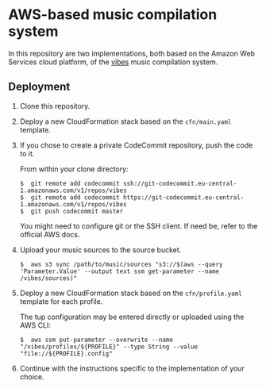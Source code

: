 AWS-based music compilation system
================================================================================

In this repository are two implementations, both based on the Amazon Web Services cloud platform, of the [vibes](https://www.davidjsp.eu/vibes/index) music compilation system.


Deployment
--------------------------------------------------------------------------------

 1.  Clone this repository.
 
 2.  Deploy a new CloudFormation stack based on the `cfn/main.yaml` template.
 
 3.  If you chose to create a private CodeCommit repository, push the code to it.
 
     From within your clone directory:
     
         $  git remote add codecommit ssh://git-codecommit.eu-central-1.amazonaws.com/v1/repos/vibes
         $  git remote add codecommit https://git-codecommit.eu-central-1.amazonaws.com/v1/repos/vibes
         $  git push codecommit master
     
     You might need to configure git or the SSH client. If need be, refer to the official AWS docs.
 
 4.  Upload your music sources to the source bucket.
 
         $  aws s3 sync /path/to/music/sources "s3://$(aws --query 'Parameter.Value' --output text ssm get-parameter --name /vibes/sources)"
 
 5.  Deploy a new CloudFormation stack based on the `cfn/profile.yaml` template for each profile.
 
     The tup configuration may be entered directly or uploaded using the AWS CLI:
     
         $  aws ssm put-parameter --overwrite --name "/vibes/profiles/${PROFILE}" --type String --value "file://${PROFILE}.config"
 
 6.  Continue with the instructions specific to the implementation of your choice.
